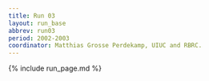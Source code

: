 ```yaml
---
title: Run 03
layout: run_base
abbrev: run03
period: 2002-2003
coordinator: Matthias Grosse Perdekamp, UIUC and RBRC.
---
```

{% include run_page.md %}
